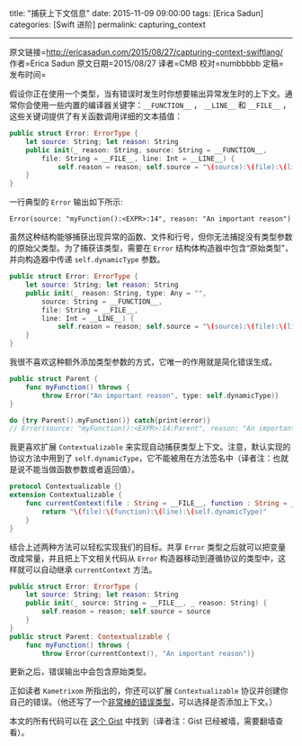 title: "捕获上下文信息"
date: 2015-11-09 09:00:00
tags: [Erica Sadun]
categories: [Swift 进阶]
permalink: capturing_context

---
原文链接=http://ericasadun.com/2015/08/27/capturing-context-swiftlang/
作者=Erica Sadun
原文日期=2015/08/27
译者=CMB
校对=numbbbbb
定稿=
发布时间=


假设你正在使用一个类型，当有错误时发生时你想要输出异常发生时的上下文。通常你会使用一些内置的编译器关键字：`__FUNCTION__` ， `__LINE__` 和 `__FILE__` ，这些关键词提供了有关函数调用详细的文本插值：

```swift
public struct Error: ErrorType {
    let source: String; let reason: String
    public init(_ reason: String, source: String = __FUNCTION__,
        file: String = __FILE__, line: Int = __LINE__) {
            self.reason = reason; self.source = "\(source):\(file):\(line)"
    }
}
```

一行典型的 `Error` 输出如下所示:

```
Error(source: "myFunction():<EXPR>:14", reason: "An important reason")
```

虽然这种结构能够捕获出现异常的函数、文件和行号，但你无法捕捉没有类型参数的原始父类型。为了捕获该类型，需要在 `Error` 结构体构造器中包含“原始类型”，并向构造器中传递 `self.dynamicType` 参数。

```swift
public struct Error: ErrorType {
    let source: String; let reason: String
    public init(_ reason: String, type: Any = "", 
        source: String = __FUNCTION__,
        file: String = __FILE__, 
        line: Int = __LINE__) {
            self.reason = reason; self.source = "\(source):\(file):\(line):\(type)"
    }
}
```

我很不喜欢这种额外添加类型参数的方式，它唯一的作用就是简化错误生成。

```swift
public struct Parent {
    func myFunction() throws {
        throw Error("An important reason", type: self.dynamicType)}
}

do {try Parent().myFunction()} catch{print(error)}
// Error(source: "myFunction():<EXPR>:14:Parent", reason: "An important reason")
```

我更喜欢扩展 `Contextualizable` 来实现自动捕获类型上下文。注意，默认实现的协议方法中用到了 `self.dynamicType`，它不能被用在方法签名中（译者注：也就是说不能当做函数参数或者返回值）。

```swift
protocol Contextualizable {}
extension Contextualizable {
    func currentContext(file : String = __FILE__, function : String = __FUNCTION__, line : Int = __LINE__) -> String {
        return "\(file):\(function):\(line):\(self.dynamicType)"
    }
}
```

结合上述两种方法可以轻松实现我们的目标。共享 `Error` 类型之后就可以把变量改成常量，并且把上下文相关代码从 `Error` 构造器移动到遵循协议的类型中，这样就可以自动继承 `currentContext` 方法。

```swift
public struct Error: ErrorType {
    let source: String; let reason: String
    public init(_ source: String = __FILE__, _ reason: String) {
        self.reason = reason; self.source = source
    }
}
public struct Parent: Contextualizable {
    func myFunction() throws {
        throw Error(currentContext(), "An important reason")}
```

更新之后，错误输出中会包含原始类型。

正如读者 `Kametrixom` 所指出的，你还可以扩展 `Contextualizable` 协议并创建你自己的错误。（他还写了一个[非常棒的错误类型](https://gist.github.com/Kametrixom/21da650bd7c7006a70e3)，可以选择是否添加上下文。）

本文的所有代码可以在 [这个 Gist](https://gist.github.com/erica/b6f4884ed5d70c269107) 中找到（译者注：Gist 已经被墙，需要翻墙查看）。
